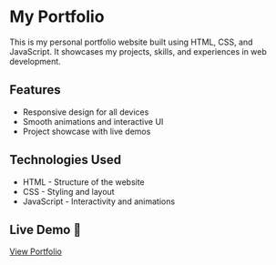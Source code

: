 # My Portfolio

This is my personal portfolio website built using HTML, CSS, and JavaScript. It showcases my projects, skills, and experiences in web development.

## Features
- Responsive design for all devices 
- Smooth animations and interactive UI  
- Project showcase with live demos  

## Technologies Used
- HTML - Structure of the website  
- CSS - Styling and layout  
- JavaScript - Interactivity and animations  

## Live Demo 🚀
[View Portfolio]((https://soft-sundae-e5819a.netlify.app/))  
